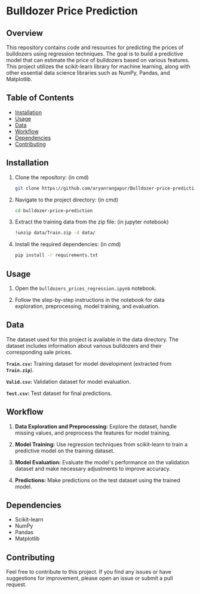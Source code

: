 # Bulldozer Price Prediction

## Overview

This repository contains code and resources for predicting the prices of bulldozers using regression techniques. The goal is to build a predictive model that can estimate the price of bulldozers based on various features. This project utilizes the scikit-learn library for machine learning, along with other essential data science libraries such as NumPy, Pandas, and Matplotlib.


## Table of Contents

- [Installation](#installation)
- [Usage](#usage)
- [Data](#data)
- [Workflow](#workflow)
- [Dependencies](#dependencies)
- [Contributing](#contributing)


## Installation

1. Clone the repository: (in cmd)

   ```bash
   git clone https://github.com/aryanrangapur/Bulldozer-price-prediction.git

2. Navigate to the project directory: (in cmd)

   ```bash
   cd bulldozer-price-prediction

3. Extract the training data from the zip file: (in jupyter notebook)

   ```bash
   !unzip data/Train.zip -d data/

4. Install the required dependencies: (in cmd)

   ```bash
   pip install -r requirements.txt


## Usage

1. Open the `bulldozers_prices_regression.ipynb` notebook.

2. Follow the step-by-step instructions in the notebook for data exploration, preprocessing, model training, and evaluation.
   

## Data

The dataset used for this project is available in the data directory. The dataset includes information about various bulldozers and their corresponding sale prices.

**`Train.csv`:** Training dataset for model development (extracted from **`Train.zip`**).

**`Valid.csv`:** Validation dataset for model evaluation.

**`Test.csv`:** Test dataset for final predictions.


## Workflow
 
1. **Data Exploration and Preprocessing:** Explore the dataset, handle missing values, and preprocess the features for model training.

2. **Model Training:** Use regression techniques from scikit-learn to train a predictive model on the training dataset.

3. **Model Evaluation:** Evaluate the model's performance on the validation dataset and make necessary adjustments to improve accuracy.

4. **Predictions:** Make predictions on the test dataset using the trained model.


## Dependencies
  
* Scikit-learn
* NumPy
* Pandas
* Matplotlib


## Contributing
  
  Feel free to contribute to this project. If you find any issues or have suggestions for improvement, please open an issue or submit a pull request.


